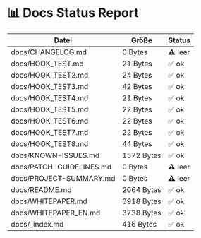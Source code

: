 # 📊 Docs Status Report

| Datei | Größe | Status |
|--------|--------|--------|
| docs/CHANGELOG.md | 0 Bytes | ⚠️ leer |
| docs/HOOK_TEST.md | 21 Bytes | ✅ ok |
| docs/HOOK_TEST2.md | 24 Bytes | ✅ ok |
| docs/HOOK_TEST3.md | 42 Bytes | ✅ ok |
| docs/HOOK_TEST4.md | 21 Bytes | ✅ ok |
| docs/HOOK_TEST5.md | 22 Bytes | ✅ ok |
| docs/HOOK_TEST6.md | 22 Bytes | ✅ ok |
| docs/HOOK_TEST7.md | 22 Bytes | ✅ ok |
| docs/HOOK_TEST8.md | 44 Bytes | ✅ ok |
| docs/KNOWN-ISSUES.md | 1572 Bytes | ✅ ok |
| docs/PATCH-GUIDELINES.md | 0 Bytes | ⚠️ leer |
| docs/PROJECT-SUMMARY.md | 0 Bytes | ⚠️ leer |
| docs/README.md | 2064 Bytes | ✅ ok |
| docs/WHITEPAPER.md | 3918 Bytes | ✅ ok |
| docs/WHITEPAPER_EN.md | 3738 Bytes | ✅ ok |
| docs/_index.md | 416 Bytes | ✅ ok |
